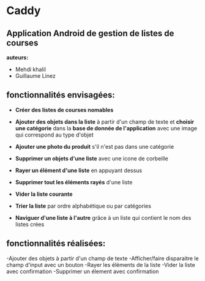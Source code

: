 # Caddy
## Application Android de gestion de listes de courses
__auteurs:__
- Mehdi khalil
- Guillaume Linez

## fonctionnalités envisagées:

- __Créer des listes de courses nomables__

- __Ajouter des objets dans la liste__ à partir d'un champ de texte et __choisir une catégorie__ dans la __base de donnée de l'application__ avec une image qui correspond au type d'objet
- __Ajouter une photo du produit__ s'il n'est pas dans une catégorie
- __Supprimer un objets d'une liste__ avec une icone de corbeille
- __Rayer un élément d'une liste__ en appuyant dessus
- __Supprimer tout les éléments rayés__ d'une liste
- __Vider la liste courante__
- __Trier la liste__ par ordre alphabétique ou par catégories
- __Naviguer d'une liste à l'autre__ grâce à un liste qui contient le nom des listes crées


## fonctionnalités réalisées:
-Ajouter des objets à partir d'un champ de texte
-Afficher/faire disparaitre le champ d'input avec un bouton
-Rayer les éléments de la liste
-Vider la liste avec confirmation
-Supprimer un élement avec confirmation
